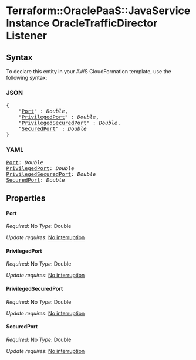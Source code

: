 # Terraform::OraclePaaS::JavaServiceInstance OracleTrafficDirector Listener

## Syntax

To declare this entity in your AWS CloudFormation template, use the following syntax:

### JSON

<pre>
{
    "<a href="#port" title="Port">Port</a>" : <i>Double</i>,
    "<a href="#privilegedport" title="PrivilegedPort">PrivilegedPort</a>" : <i>Double</i>,
    "<a href="#privilegedsecuredport" title="PrivilegedSecuredPort">PrivilegedSecuredPort</a>" : <i>Double</i>,
    "<a href="#securedport" title="SecuredPort">SecuredPort</a>" : <i>Double</i>
}
</pre>

### YAML

<pre>
<a href="#port" title="Port">Port</a>: <i>Double</i>
<a href="#privilegedport" title="PrivilegedPort">PrivilegedPort</a>: <i>Double</i>
<a href="#privilegedsecuredport" title="PrivilegedSecuredPort">PrivilegedSecuredPort</a>: <i>Double</i>
<a href="#securedport" title="SecuredPort">SecuredPort</a>: <i>Double</i>
</pre>

## Properties

#### Port

_Required_: No
_Type_: Double

_Update requires_: [No interruption](https://docs.aws.amazon.com/AWSCloudFormation/latest/UserGuide/using-cfn-updating-stacks-update-behaviors.html#update-no-interrupt)

#### PrivilegedPort

_Required_: No
_Type_: Double

_Update requires_: [No interruption](https://docs.aws.amazon.com/AWSCloudFormation/latest/UserGuide/using-cfn-updating-stacks-update-behaviors.html#update-no-interrupt)

#### PrivilegedSecuredPort

_Required_: No
_Type_: Double

_Update requires_: [No interruption](https://docs.aws.amazon.com/AWSCloudFormation/latest/UserGuide/using-cfn-updating-stacks-update-behaviors.html#update-no-interrupt)

#### SecuredPort

_Required_: No
_Type_: Double

_Update requires_: [No interruption](https://docs.aws.amazon.com/AWSCloudFormation/latest/UserGuide/using-cfn-updating-stacks-update-behaviors.html#update-no-interrupt)

